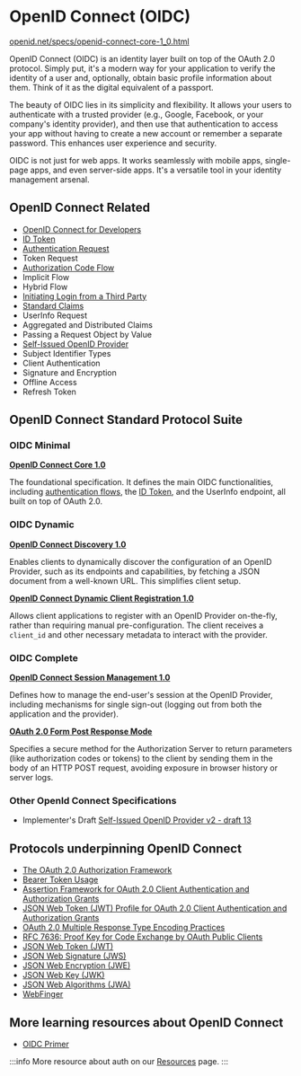 
# OpenID Connect (OIDC)

[openid.net/specs/openid-connect-core-1_0.html](https://openid.net/specs/openid-connect-core-1_0.html)

OpenID Connect (OIDC) is an identity layer built on top of the OAuth 2.0 protocol. Simply put, it's a modern way for your application to verify the identity of a user and, optionally, obtain basic profile information about them. Think of it as the digital equivalent of a passport.

The beauty of OIDC lies in its simplicity and flexibility. It allows your users to authenticate with a trusted provider (e.g., Google, Facebook, or your company's identity provider), and then use that authentication to access your app without having to create a new account or remember a separate password. This enhances user experience and security.

OIDC is not just for web apps. It works seamlessly with mobile apps, single-page apps, and even server-side apps. It's a versatile tool in your identity management arsenal.

## OpenID Connect Related

* [OpenID Connect for Developers](what-is-openid-connect.mdx)
* [ID Token](./id-token)
* [Authentication Request](./authentication-request)
* Token Request
* [Authorization Code Flow](./authorization-code-flow-with-proof-key-for-code-exchange-pkce/)
* Implicit Flow
* Hybrid Flow
* [Initiating Login from a Third Party](./initiating-login-from-a-third-party-sso)
* [Standard Claims](./standard-claims)
* UserInfo Request
* Aggregated and Distributed Claims
* Passing a Request Object by Value
* [Self-Issued OpenID Provider](self-issued-openid-provider.md)
* Subject Identifier Types
* Client Authentication
* Signature and Encryption
* Offline Access
* Refresh Token

## OpenID Connect Standard Protocol Suite

### OIDC Minimal

**[OpenID Connect Core 1.0](https://openid.net/specs/openid-connect-core-1_0.html)**

The foundational specification. It defines the main OIDC functionalities, including [authentication flows](authorization-code-flow-with-proof-key-for-code-exchange-pkce.md), the [ID Token](id-token.md), and the UserInfo endpoint, all built on top of OAuth 2.0.

### OIDC Dynamic

**[OpenID Connect Discovery 1.0](https://openid.net/specs/openid-connect-discovery-1_0.html)**

Enables clients to dynamically discover the configuration of an OpenID Provider, such as its endpoints and capabilities, by fetching a JSON document from a well-known URL. This simplifies client setup.

**[OpenID Connect Dynamic Client Registration 1.0](https://openid.net/specs/openid-connect-registration-1_0.html)**

Allows client applications to register with an OpenID Provider on-the-fly, rather than requiring manual pre-configuration. The client receives a `client_id` and other necessary metadata to interact with the provider.

### OIDC Complete

**[OpenID Connect Session Management 1.0](https://openid.net/specs/openid-connect-session-1_0.html)**

Defines how to manage the end-user's session at the OpenID Provider, including mechanisms for single sign-out (logging out from both the application and the provider).

**[OAuth 2.0 Form Post Response Mode](https://openid.net/specs/oauth-v2-form-post-response-mode-1_0.html)**

Specifies a secure method for the Authorization Server to return parameters (like authorization codes or tokens) to the client by sending them in the body of an HTTP POST request, avoiding exposure in browser history or server logs.

### Other OpenId Connect Specifications

* <span> Implementer's Draft</span> [Self-Issued OpenID Provider v2 - draft 13](https://openid.net/specs/openid-connect-self-issued-v2-1_0.html)

## Protocols underpinning OpenID Connect

* [The OAuth 2.0 Authorization Framework](https://datatracker.ietf.org/doc/html/rfc6749)
* [Bearer Token Usage](https://datatracker.ietf.org/doc/html/rfc6750)
* [Assertion Framework for OAuth 2.0 Client Authentication and Authorization Grants](https://datatracker.ietf.org/doc/html/rfc7521)
* [JSON Web Token (JWT) Profile for OAuth 2.0 Client Authentication and Authorization Grants](https://datatracker.ietf.org/doc/html/rfc7523)
* [OAuth 2.0 Multiple Response Type Encoding Practices](https://openid.net/specs/oauth-v2-multiple-response-types-1_0.html)
* [RFC 7636: Proof Key for Code Exchange by OAuth Public Clients](https://www.rfc-editor.org/rfc/rfc7636)
* [JSON Web Token (JWT)](https://datatracker.ietf.org/doc/html/rfc7519)
* [JSON Web Signature (JWS)](https://datatracker.ietf.org/doc/html/rfc7515)
* [JSON Web Encryption (JWE)](https://datatracker.ietf.org/doc/html/rfc7516)
* [JSON Web Key (JWK)](https://datatracker.ietf.org/doc/html/rfc7517)
* [JSON Web Algorithms (JWA)](https://datatracker.ietf.org/doc/html/rfc7518)
* [WebFinger](https://datatracker.ietf.org/doc/html/rfc7033)

## More learning resources about OpenID Connect

* [OIDC Primer](https://developer.okta.com/blog/2017/07/25/oidc-primer-part-1)

:::info
More resource about auth on our [Resources](/resources) page.
:::

